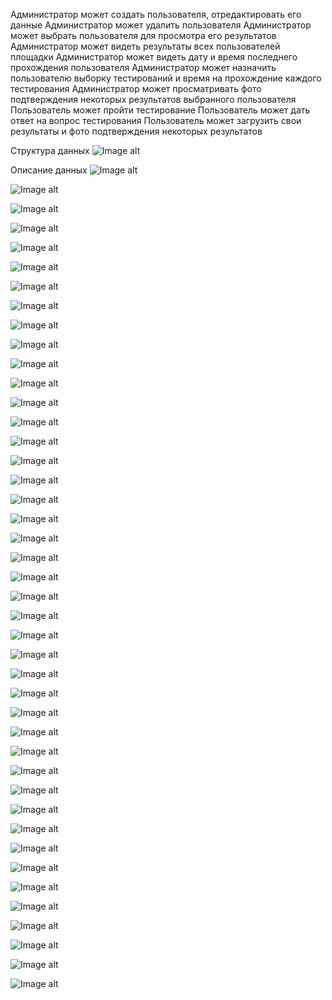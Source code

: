 Администратор может создать пользователя, отредактировать его данные
Администратор может удалить пользователя
Администратор может выбрать пользователя для просмотра его результатов
Администратор может видеть результаты всех пользователей площадки
Администратор может видеть дату и время последнего прохождения пользователя
Администратор может назначить пользователю выборку тестирований и время на прохождение каждого тестирования
Администратор может просматривать фото подтверждения некоторых результатов выбранного пользователя
Пользователь может пройти тестирование
Пользователь может дать ответ на вопрос тестирования
Пользователь может загрузить свои результаты и фото подтверждения некоторых результатов


Структура данных
![Image alt](https://github.com/serega854/ExpressTestDrivers/blob/main/картинки%20для%20гитхаба/1bd.PNG)

Описание данных
![Image alt](https://github.com/serega854/ExpressTestDrivers/blob/main/картинки%20для%20гитхаба/2bd.PNG)


![Image alt](https://github.com/serega854/ExpressTestDrivers/blob/main/картинки%20для%20гитхаба/3main.PNG)


![Image alt](https://github.com/serega854/ExpressTestDrivers/blob/main/картинки%20для%20гитхаба/4loginAdmin.PNG)


![Image alt](https://github.com/serega854/ExpressTestDrivers/blob/main/картинки%20для%20гитхаба/5errorLoginAdmin.PNG)


![Image alt](https://github.com/serega854/ExpressTestDrivers/blob/main/картинки%20для%20гитхаба/6indexAdmin.PNG)


![Image alt](https://github.com/serega854/ExpressTestDrivers/blob/main/картинки%20для%20гитхаба/7regUser.PNG)


![Image alt](https://github.com/serega854/ExpressTestDrivers/blob/main/картинки%20для%20гитхаба/8updateUser.PNG)


![Image alt](https://github.com/serega854/ExpressTestDrivers/blob/main/картинки%20для%20гитхаба/9updateEmail.PNG)


![Image alt](https://github.com/serega854/ExpressTestDrivers/blob/main/картинки%20для%20гитхаба/10updateGender.PNG)


![Image alt](https://github.com/serega854/ExpressTestDrivers/blob/main/картинки%20для%20гитхаба/11updateCategoryPrav.PNG)


![Image alt](https://github.com/serega854/ExpressTestDrivers/blob/main/картинки%20для%20гитхаба/12assignTests.PNG)


![Image alt](https://github.com/serega854/ExpressTestDrivers/blob/main/картинки%20для%20гитхаба/13assignTestPodtverjdenie.PNG)


![Image alt](https://github.com/serega854/ExpressTestDrivers/blob/main/картинки%20для%20гитхаба/2bd.PNG)


![Image alt](https://github.com/serega854/ExpressTestDrivers/blob/main/картинки%20для%20гитхаба/2bd.PNG)


![Image alt](https://github.com/serega854/ExpressTestDrivers/blob/main/картинки%20для%20гитхаба/2bd.PNG)


![Image alt](https://github.com/serega854/ExpressTestDrivers/blob/main/картинки%20для%20гитхаба/2bd.PNG)


![Image alt](https://github.com/serega854/ExpressTestDrivers/blob/main/картинки%20для%20гитхаба/2bd.PNG)


![Image alt](https://github.com/serega854/ExpressTestDrivers/blob/main/картинки%20для%20гитхаба/2bd.PNG)


![Image alt](https://github.com/serega854/ExpressTestDrivers/blob/main/картинки%20для%20гитхаба/2bd.PNG)


![Image alt](https://github.com/serega854/ExpressTestDrivers/blob/main/картинки%20для%20гитхаба/2bd.PNG)


![Image alt](https://github.com/serega854/ExpressTestDrivers/blob/main/картинки%20для%20гитхаба/2bd.PNG)


![Image alt](https://github.com/serega854/ExpressTestDrivers/blob/main/картинки%20для%20гитхаба/2bd.PNG)


![Image alt](https://github.com/serega854/ExpressTestDrivers/blob/main/картинки%20для%20гитхаба/2bd.PNG)


![Image alt](https://github.com/serega854/ExpressTestDrivers/blob/main/картинки%20для%20гитхаба/2bd.PNG)


![Image alt](https://github.com/serega854/ExpressTestDrivers/blob/main/картинки%20для%20гитхаба/2bd.PNG)


![Image alt](https://github.com/serega854/ExpressTestDrivers/blob/main/картинки%20для%20гитхаба/2bd.PNG)


![Image alt](https://github.com/serega854/ExpressTestDrivers/blob/main/картинки%20для%20гитхаба/2bd.PNG)


![Image alt](https://github.com/serega854/ExpressTestDrivers/blob/main/картинки%20для%20гитхаба/2bd.PNG)


![Image alt](https://github.com/serega854/ExpressTestDrivers/blob/main/картинки%20для%20гитхаба/2bd.PNG)


![Image alt](https://github.com/serega854/ExpressTestDrivers/blob/main/картинки%20для%20гитхаба/2bd.PNG)


![Image alt](https://github.com/serega854/ExpressTestDrivers/blob/main/картинки%20для%20гитхаба/2bd.PNG)


![Image alt](https://github.com/serega854/ExpressTestDrivers/blob/main/картинки%20для%20гитхаба/2bd.PNG)


![Image alt](https://github.com/serega854/ExpressTestDrivers/blob/main/картинки%20для%20гитхаба/2bd.PNG)


![Image alt](https://github.com/serega854/ExpressTestDrivers/blob/main/картинки%20для%20гитхаба/2bd.PNG)


![Image alt](https://github.com/serega854/ExpressTestDrivers/blob/main/картинки%20для%20гитхаба/2bd.PNG)


![Image alt](https://github.com/serega854/ExpressTestDrivers/blob/main/картинки%20для%20гитхаба/2bd.PNG)


![Image alt](https://github.com/serega854/ExpressTestDrivers/blob/main/картинки%20для%20гитхаба/2bd.PNG)


![Image alt](https://github.com/serega854/ExpressTestDrivers/blob/main/картинки%20для%20гитхаба/2bd.PNG)


![Image alt](https://github.com/serega854/ExpressTestDrivers/blob/main/картинки%20для%20гитхаба/2bd.PNG)


![Image alt](https://github.com/serega854/ExpressTestDrivers/blob/main/картинки%20для%20гитхаба/2bd.PNG)


![Image alt](https://github.com/serega854/ExpressTestDrivers/blob/main/картинки%20для%20гитхаба/2bd.PNG)


![Image alt](https://github.com/serega854/ExpressTestDrivers/blob/main/картинки%20для%20гитхаба/2bd.PNG)


![Image alt](https://github.com/serega854/ExpressTestDrivers/blob/main/картинки%20для%20гитхаба/2bd.PNG)
